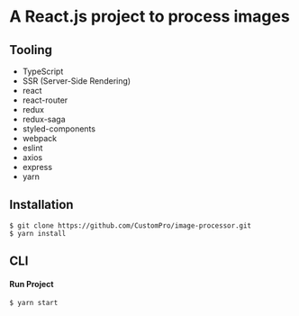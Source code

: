 # A React.js project to process images


## Tooling

- TypeScript
- SSR (Server-Side Rendering)
- react
- react-router
- redux
- redux-saga
- styled-components
- webpack
- eslint
- axios
- express
- yarn

## Installation

```
$ git clone https://github.com/CustomPro/image-processor.git
$ yarn install
```

## CLI

#### Run Project

```
$ yarn start
```